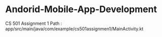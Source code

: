 # Andorid-Mobile-App-Development

CS 501 Assignment 1 Path : app/src/main/java/com/example/cs501assignmen1/MainActivity.kt
